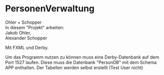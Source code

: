 # PersonenVerwaltung
Ohler + Schopper<br/>
In diesem "Projekt" arbeiten:</br>
  Jakob Ohler,</br>
  Alexander Schopper
 
 Mit FXML und Derby.


Um das Programm nutzen zu können muss eine Derby-Datenbank auf dem Port 1527 laufen.
  Diese muss die Datenbank "PersonDB" mit dem Schema APP enthalten.
  Der Tabellen werden selbst erstellt (Test User nicht)
